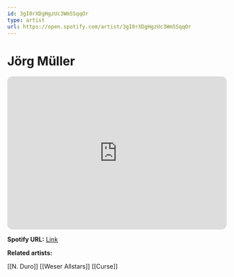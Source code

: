 ```yaml
---
id: 3gI0rXDgHgzUc3Wm5SqqOr
type: artist
url: https://open.spotify.com/artist/3gI0rXDgHgzUc3Wm5SqqOr
---
```

# Jörg Müller

<iframe style="border-radius:12px" src="https://open.spotify.com/embed/artist/3gI0rXDgHgzUc3Wm5SqqOr" width="100%" height="352" frameBorder="0" allowfullscreen="" allow="autoplay; clipboard-write; encrypted-media; fullscreen; picture-in-picture" loading="lazy"></iframe>

**Spotify URL:** [Link](https://open.spotify.com/artist/3gI0rXDgHgzUc3Wm5SqqOr)

**Related artists:**

[[N. Duro]]
[[Weser Allstars]]
[[Curse]]
